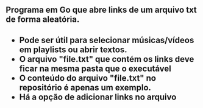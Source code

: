 <h2>Programa em Go que abre links de um arquivo txt de forma aleatória.<h2>
<ul>
    <li>Pode ser útil para selecionar músicas/vídeos em playlists ou abrir textos.
    <li>O arquivo "file.txt" que contém os links deve ficar na mesma pasta que o executável
    <li>O conteúdo do arquivo "file.txt" no repositório é apenas um exemplo.
    <li>Há a opção de adicionar links no arquivo<p>
</ul>

